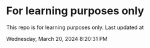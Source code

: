 # For learning purposes only
This repo is for learning purposes only.
Last updated at

Wednesday, March 20, 2024 8:20:31 PM

